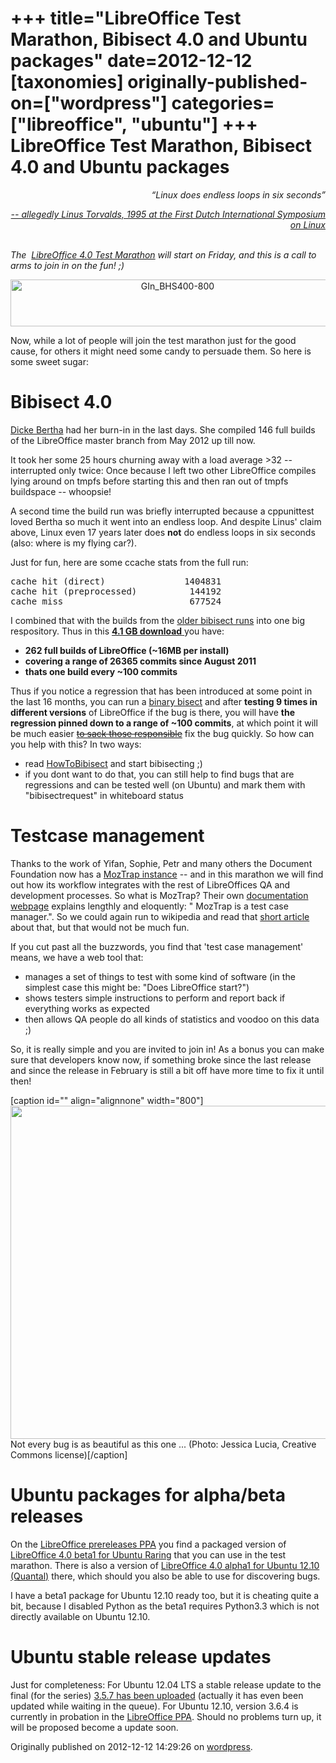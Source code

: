 +++
title="LibreOffice Test Marathon, Bibisect 4.0 and Ubuntu packages"
date=2012-12-12
[taxonomies]
originally-published-on=["wordpress"]
categories=["libreoffice", "ubuntu"]
+++
LibreOffice Test Marathon, Bibisect 4.0 and Ubuntu packages
===========================================================

<p style="text-align:right;"><em>“Linux does endless loops in six seconds”</em></p>
<p style="text-align:right;"><a href="http://www.linuxjournal.com/article/1026"><em>-- allegedly Linus Torvalds, 1995 at the First Dutch International Symposium on Linux</em></a></p>

<address> </address><address>The  <a href="http://wiki.documentfoundation.org/QA/Test_Marathon_LibreOffice_4.0">LibreOffice 4.0 Test Marathon</a> will start on Friday, and this is a call to arms to join in on the fun! ;)</address>
<p style="text-align:center;"><a href="http://wiki.documentfoundation.org/QA/Test_Marathon_LibreOffice_4.0" rel="attachment wp-att-278"><img class="aligncenter size-full wp-image-278" alt="GIn_BHS400-800" src="/img/wp/2012/12/gin_bhs400-800.png" width="519" height="75" /></a></p>
Now, while a lot of people will join the test marathon just for the good cause, for others it might need some candy to persuade them. So here is some sweet sugar:
<h1>Bibisect 4.0</h1>
<a href="http://skyfromme.wordpress.com/2012/11/12/dicke-bertha-online/">Dicke Bertha</a> had her burn-in in the last days. She compiled 146 full builds of the LibreOffice master branch from May 2012 up till now.

It took her some 25 hours churning away with a load average &gt;32 -- interrupted only twice: Once because I left two other LibreOffice compiles lying around on tmpfs before starting this and then ran out of tmpfs buildspace -- whoopsie!

A second time the build run was briefly interrupted because a cppunittest loved Bertha so much it went into an endless loop. And despite Linus' claim above, Linux even 17 years later does <strong>not</strong> do endless loops in six seconds (also: where is my flying car?).

Just for fun, here are some ccache stats from the full run:
<pre>cache hit (direct)               1404831
cache hit (preprocessed)          144192
cache miss                        677524</pre>
I combined that with the builds from the <a href="http://wiki.documentfoundation.org/QA/HowToBibisect">older bibisect runs</a> into one big respository. Thus in this <a href="http://people.canonical.com/~bjoern/bibisect-4.0.tar.xz"><strong>4.1 GB download</strong> </a>you have:
<ul>
	<li><strong>262 full builds of LibreOffice (~16MB per install)
</strong></li>
	<li><strong>covering a range of 26365 commits since August 2011</strong></li>
	<li><strong>thats one build every ~100 commits</strong></li>
</ul>
Thus if you notice a regression that has been introduced at some point in the last 16 months, you can run a <a href="https://www.youtube.com/watch?v=SA88flop4MM">binary bisect</a> and after <strong>testing 9 times in different versions</strong> of LibreOffice if the bug is there, you will have <strong>the regression pinned down to a range of ~100 commits</strong>, at which point it will be much easier <a href="https://www.youtube.com/watch?v=QZJC5ORod7I"><del>to sack those responsible</del></a> fix the bug quickly. So how can you help with this? In two ways:
<ul>
	<li>read <a href="http://wiki.documentfoundation.org/QA/HowToBibisect">HowToBibisect</a> and start bibisecting ;)</li>
	<li>if you dont want to do that, you can still help to find bugs that are regressions and can be tested well (on Ubuntu) and mark them with "bibisectrequest" in whiteboard status</li>
</ul>
<h1>Testcase management</h1>
Thanks to the work of Yifan, Sophie, Petr and many others the Document Foundation now has a <a href="http://vm12.documentfoundation.org/manage/cases/">MozTrap instance</a> -- and in this marathon we will find out how its workflow integrates with the rest of LibreOffices QA and development processes. So what is MozTrap? Their own <a href="https://moztrap.readthedocs.org/en/1.0.X/">documentation webpage</a> explains lengthly and eloquently: " MozTrap is a test case manager.". So we could again run to wikipedia and read that <a href="http://en.wikipedia.org/wiki/Test_management_tools">short article</a> about that, but that would not be much fun.

If you cut past all the buzzwords, you find that 'test case management' means, we have a web tool that:
<ul>
	<li>manages a set of things to test with some kind of software (in the simplest case this might be: "Does LibreOffice start?")</li>
	<li>shows testers simple instructions to perform and report back if everything works as expected</li>
	<li>then allows QA people do all kinds of statistics and voodoo on this data ;)</li>
</ul>
So, it is really simple and you are invited to join in! As a bonus you can make sure that developers know now, if something broke since the last release and since the release in February is still a bit off have more time to fix it until then!

[caption id="" align="alignnone" width="800"]<img class=" " alt="" src="http://nextdoornature.files.wordpress.com/2011/07/firefly-by-jessica-lucia-cc.jpg?w=800&amp;h=533" width="800" height="533" /> Not every bug is as beautiful as this one ... (Photo: Jessica Lucia, Creative Commons license)[/caption]
<h1>Ubuntu packages for alpha/beta releases</h1>
On the <a href="https://launchpad.net/~libreoffice/+archive/libreoffice-prereleases">LibreOffice prereleases PPA</a> you find a packaged version of <a href="https://launchpad.net/~libreoffice/+archive/libreoffice-prereleases/+sourcepub/2834822/+listing-archive-extra">LibreOffice 4.0 beta1 for Ubuntu Raring</a> that you can use in the test marathon. There is also a version of <a href="https://launchpad.net/~libreoffice/+archive/libreoffice-prereleases/+sourcepub/2803189/+listing-archive-extra">LibreOffice 4.0 alpha1 for Ubuntu 12.10 (Quantal)</a> there, which should you also be able to use for discovering bugs.

I have a beta1 package for Ubuntu 12.10 ready too, but it is cheating quite a bit, because I disabled Python as the beta1 requires Python3.3 which is not directly available on Ubuntu 12.10.
<h1>Ubuntu stable release updates</h1>
Just for completeness: For Ubuntu 12.04 LTS a stable release update to the final (for the series) <a href="http://launchpadlibrarian.net/124327382/libreoffice_3.5.7-0ubuntu2_source.changes">3.5.7 has been uploaded</a> (actually it has even been updated while waiting in the queue). For Ubuntu 12.10, version 3.6.4 is currently in probation in the <a href="https://launchpad.net/~libreoffice/+archive/ppa/+packages?field.name_filter=&amp;field.status_filter=published&amp;field.series_filter=quantal">LibreOffice PPA</a>. Should no problems turn up, it will be proposed become a update soon.

Originally published on 2012-12-12 14:29:26 on [wordpress](https://skyfromme.wordpress.com/2012/12/12/libreoffice-test-marathon-bibisect-4-0-and-ubuntu-packages/).
